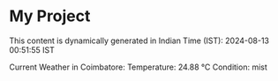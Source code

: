 # My Project

This content is dynamically generated in Indian Time (IST): 2024-08-13 00:51:55 IST


Current Weather in Coimbatore:
Temperature: 24.88 °C
Condition: mist
